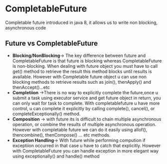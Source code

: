 # CompletableFuture

<p>

  Completable future introduced in java 8, it allows us to write non blocking, asynchronous code
</p>

## Future vs CompletableFuture
- **Blocking/NonBlocking**-> The key difference between future and CompletableFuture is that future is blocking whereas CompletableFuture is non-blocking. When dealing with future object you must have to call get() method to retrieve the result this method blocks until results is available. However with Completable future object u can use non blocking methods to retrieve results such as join(), thenApply() and thenAccept()...etc
- **Completiion** ->There is no way to explicitly complete the future,once u submit a task using executor service and get future object in return, you can only wait for task to complete. With completablefuture u have more control, u can complete it explicitly by calling complete(), cancel(), or completeExceptionally() method.
- **Composition** -> with future its is difficult to chain multiple asynchronous operation, or combine the results of multiple asynchronous operation. However with completable future we can do it easily using allof(), thencombine(), thenCompose() ... etc methods.
- **Exception Handling**-> With future while performing compution if exceptiion occurred in that case u have to  catch that explicitly. However with CompletableFuture you can handle exception in more elegant way using exceptionally() and handle() method 
